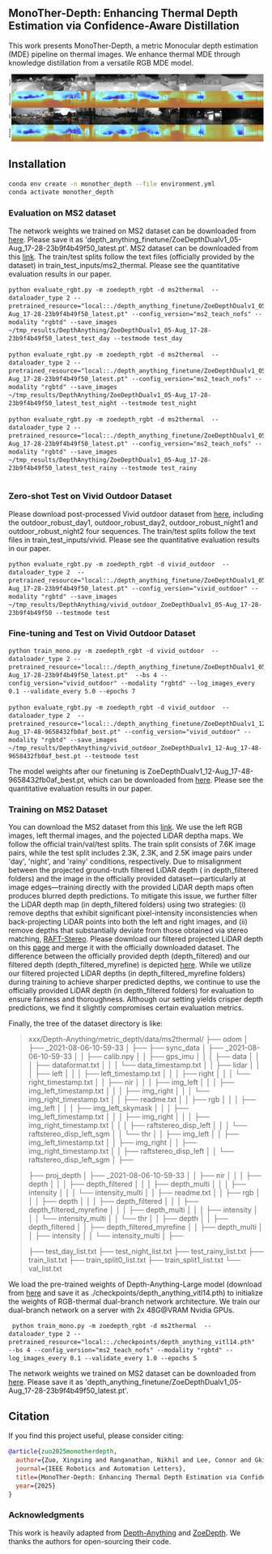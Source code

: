 ## MonoTher-Depth: Enhancing Thermal Depth Estimation via Confidence-Aware Distillation

This work presents MonoTher-Depth,  a metric Monocular depth estimation (MDE) pipeline  on thermal images. We enhance thermal MDE through knowledge distillation from a versatile RGB MDE model. 

![teaser](./assets/overview_ms2.jpg)



## Installation

```bash
conda env create -n monother_depth --file environment.yml
conda activate monother_depth
```



### Evaluation on MS2 dataset

The network weights we trained on MS2 dataset can be downloaded from [here](). Please save it as 'depth_anything_finetune/ZoeDepthDualv1_05-Aug_17-28-23b9f4b49f50_latest.pt'. MS2 dataset can be downloaded from this [link](https://sites.google.com/view/multi-spectral-stereo-dataset/download). The train/test splits follow the text files (officially provided by the dataset) in train_test_inputs/ms2_thermal.  Please see the quantitative evaluation results in our paper.

```shell
python evaluate_rgbt.py -m zoedepth_rgbt -d ms2thermal  --dataloader_type 2 --pretrained_resource="local::./depth_anything_finetune/ZoeDepthDualv1_05-Aug_17-28-23b9f4b49f50_latest.pt" --config_version="ms2_teach_nofs" --modality "rgbtd" --save_images ~/tmp_results/DepthAnything/ZoeDepthDualv1_05-Aug_17-28-23b9f4b49f50_latest_test_day --testmode test_day
 
python evaluate_rgbt.py -m zoedepth_rgbt -d ms2thermal  --dataloader_type 2 --pretrained_resource="local::./depth_anything_finetune/ZoeDepthDualv1_05-Aug_17-28-23b9f4b49f50_latest.pt" --config_version="ms2_teach_nofs" --modality "rgbtd" --save_images ~/tmp_results/DepthAnything/ZoeDepthDualv1_05-Aug_17-28-23b9f4b49f50_latest_test_night --testmode test_night
 
python evaluate_rgbt.py -m zoedepth_rgbt -d ms2thermal  --dataloader_type 2 --pretrained_resource="local::./depth_anything_finetune/ZoeDepthDualv1_05-Aug_17-28-23b9f4b49f50_latest.pt" --config_version="ms2_teach_nofs" --modality "rgbtd" --save_images ~/tmp_results/DepthAnything/ZoeDepthDualv1_05-Aug_17-28-23b9f4b49f50_latest_test_rainy --testmode test_rainy
  
```



### Zero-shot Test on Vivid Outdoor Dataset

Please download post-processed Vivid outdoor dataset from [here](https://github.com/UkcheolShin/ThermalSfMLearner-MS), including the outdoor_robust_day1, outdoor_robust_day2, outdoor_robust_night1 and outdoor_robust_night2 four sequences. The train/test splits follow the text files in train_test_inputs/vivid. Please see the quantitative evaluation results in our paper.

```shell
python evaluate_rgbt.py -m zoedepth_rgbt -d vivid_outdoor  --dataloader_type 2  --pretrained_resource="local::./depth_anything_finetune/ZoeDepthDualv1_05-Aug_17-28-23b9f4b49f50_latest.pt" --config_version="vivid_outdoor" --modality "rgbtd" --save_images ~/tmp_results/DepthAnything/vivid_outdoor_ZoeDepthDualv1_05-Aug_17-28-23b9f4b49f50 --testmode test
```



### Fine-tuning and Test on Vivid Outdoor Dataset

```shell
python train_mono.py -m zoedepth_rgbt -d vivid_outdoor  --dataloader_type 2 --pretrained_resource="local::./depth_anything_finetune/ZoeDepthDualv1_05-Aug_17-28-23b9f4b49f50_latest.pt"  --bs 4 --config_version="vivid_outdoor" --modality "rgbtd" --log_images_every 0.1 --validate_every 5.0 --epochs 7

python evaluate_rgbt.py -m zoedepth_rgbt -d vivid_outdoor  --dataloader_type 2  --pretrained_resource="local::./depth_anything_finetune/ZoeDepthDualv1_12-Aug_17-48-9658432fb0af_best.pt" --config_version="vivid_outdoor" --modality "rgbtd" --save_images ~/tmp_results/DepthAnything/vivid_outdoor_ZoeDepthDualv1_12-Aug_17-48-9658432fb0af_best.pt --testmode test

```

The model weights after our finetuning is  ZoeDepthDualv1_12-Aug_17-48-9658432fb0af_best.pt, which can be downloaded from [here](). Please see the quantitative evaluation results in our paper.



### Training on MS2 Dataset

You can download the MS2 dataset from this [link](https://sites.google.com/view/multi-spectral-stereo-dataset/download). We use the left RGB images, left thermal images, and the pojected LiDAR deptha maps. We follow the official train/val/test splits. The train split consists of 7.6K image pairs, while the test split includes 2.3K, 2.3K, and 2.5K image pairs under 'day', 'night', and 'rainy' conditions, respectively.
Due to misalignment between the projected ground-truth filtered LiDAR depth ( in depth_filtered folders) and the image in the officially provided dataset—particularly at image edges—training directly with the provided LiDAR depth maps often produces blurred depth predictions. To mitigate this issue, we further filter the LiDAR depth map (in depth_filtered folders) using two strategies: (i) remove depths that exhibit significant pixel-intensity inconsistencies when back-projecting LiDAR points into both the left and right images, and (ii) remove depths that substantially deviate from those obtained via stereo matching, [RAFT-Stereo](https://github.com/princeton-vl/RAFT-Stereo).  Please download our filtered projected LiDAR depth on this [page]() and merge it with the officially downloaded dataset. The difference between the officially provided depth (depth_filtered) and our filtered depth (depth_filtered_myrefine) is depicted [here](./assets/MS2_Gt_Depth_Issue.pdf). While we utilize our filtered projected LiDAR depths (in depth_filtered_myrefine folders) during training to achieve sharper predicted depths, we continue to use the officially provided LiDAR depth (in depth_filtered folders) for evaluation to ensure fairness and thoroughness. Although our setting yields crisper depth predictions, we find it slightly compromises certain evaluation metrics. 

Finally, the tree of the dataset directory is like:
> xxx/Depth-Anything/metric_depth/data/ms2thermal/
> ├── odom
> │   ├── _2021-08-06-10-59-33
> │   ├── <seq name>
> ├── sync_data
> │   ├── _2021-08-06-10-59-33
> │   │   ├── calib.npy
> │   │   ├── gps_imu
> │   │   │   ├── data
> │   │   │   ├── dataformat.txt
> │   │   │   └── data_timestamp.txt
> │   │   ├── lidar
> │   │   │   ├── left
> │   │   │   ├── left_timestamp.txt
> │   │   │   ├── right
> │   │   │   └── right_timestamp.txt
> │   │   ├── nir
> │   │   │   ├── img_left
> │   │   │   ├── img_left_timestamp.txt
> │   │   │   ├── img_right
> │   │   │   └── img_right_timestamp.txt
> │   │   ├── readme.txt
> │   │   ├── rgb
> │   │   │   ├── img_left
> │   │   │   ├── img_left_skymask
> │   │   │   ├── img_left_timestamp.txt
> │   │   │   ├── img_right
> │   │   │   ├── img_right_timestamp.txt
> │   │   │   ├── raftstereo_disp_left
> │   │   │   └── raftstereo_disp_left_sgm
> │   │   └── thr
> │   │       ├── img_left
> │   │       ├── img_left_timestamp.txt
> │   │       ├── img_right
> │   │       ├── img_right_timestamp.txt
> │   │       ├── raftstereo_disp_left
> │   │       └── raftstereo_disp_left_sgm
> │   ├── <seq name>
>
> ├── proj_depth
> │   ├── _2021-08-06-10-59-33
> │   │   ├── nir
> │   │   │   ├── depth
> │   │   │   ├── depth_filtered
> │   │   │   ├── depth_multi
> │   │   │   ├── intensity
> │   │   │   └── intensity_multi
> │   │   ├── readme.txt
> │   │   ├── rgb
> │   │   │   ├── depth
> │   │   │   ├── depth_filtered
> │   │   │   ├── depth_filtered_myrefine
> │   │   │   ├── depth_multi
> │   │   │   ├── intensity
> │   │   │   └── intensity_multi
> │   │   └── thr
> │   │       ├── depth
> │   │       ├── depth_filtered
> │   │       ├── depth_filtered_myrefine
> │   │       ├── depth_multi
> │   │       ├── intensity
> │   │       └── intensity_multi
> │   ├── <seq name>
>
> ├── test_day_list.txt
> ├── test_night_list.txt
> ├── test_rainy_list.txt
> ├── train_list.txt
> ├── train_split0_list.txt
> ├── train_split1_list.txt
> └── val_list.txt



We load the pre-trained weights of Depth-Anything-Large model (download from [here](https://github.com/LiheYoung/Depth-Anything) and save it as ./checkpoints/depth_anything_vitl14.pth) to initialize the weights of RGB-thermal dual-branch network architecture. We train our dual-branch network  on a server with 2x 48G@VRAM Nvidia GPUs.

```shell
 python train_mono.py -m zoedepth_rgbt -d ms2thermal  --dataloader_type 2 --pretrained_resource="local::./checkpoints/depth_anything_vitl14.pth"  --bs 4 --config_version="ms2_teach_nofs" --modality "rgbtd" --log_images_every 0.1 --validate_every 1.0 --epochs 5
```

The network weights we trained on MS2 dataset can be downloaded from [here](). Please save it as 'depth_anything_finetune/ZoeDepthDualv1_05-Aug_17-28-23b9f4b49f50_latest.pt'. 



## Citation

If you find this project useful, please consider citing:

```bibtex
@article{zuo2025monotherdepth,
  author={Zuo, Xingxing and Ranganathan, Nikhil and Lee, Connor and Gkioxari, Georgia and Chung, Soon-Jo},
  journal={IEEE Robotics and Automation Letters}, 
  title={MonoTher-Depth: Enhancing Thermal Depth Estimation via Confidence-Aware Distillation}, 
  year={2025}
}
```




### Acknowledgments

This work is heavily adapted from [Depth-Anything](https://github.com/LiheYoung/Depth-Anything) and [ZoeDepth](https://github.com/isl-org/ZoeDepth). We thanks the authors for open-sourcing their code.

